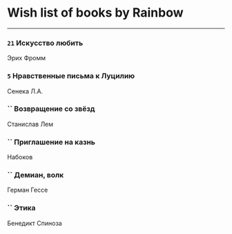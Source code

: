 # Wish list of books by Rainbow
---

### `21` Искусство любить
Эрих Фромм

### `5` Нравственные письма к Луцилию
Сенека Л.А.

### `` Возвращение со звёзд
Станислав Лем

### `` Приглашение на казнь
Набоков

### `` Демиан, волк
Герман Гессе

### `` Этика
Бенедикт Спиноза

